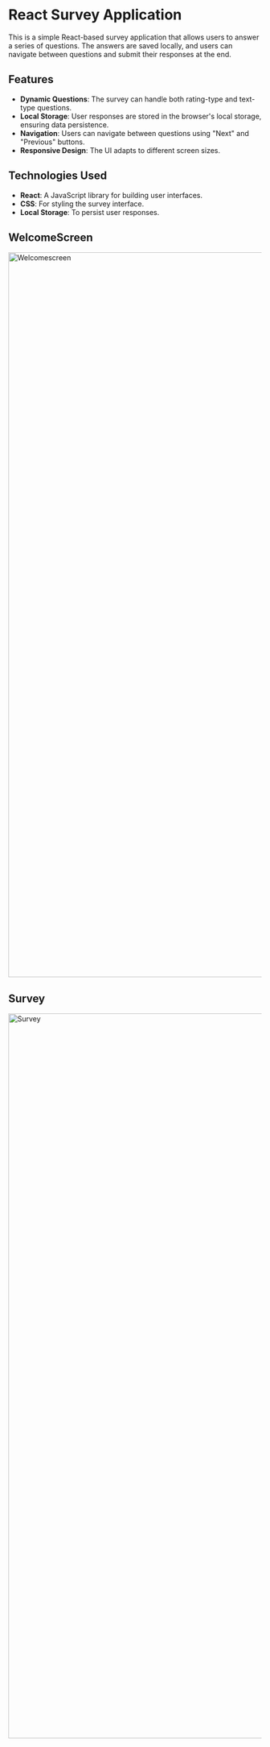 # React Survey Application

This is a simple React-based survey application that allows users to answer a series of questions. The answers are saved locally, and users can navigate between questions and submit their responses at the end.

## Features

- **Dynamic Questions**: The survey can handle both rating-type and text-type questions.
- **Local Storage**: User responses are stored in the browser's local storage, ensuring data persistence.
- **Navigation**: Users can navigate between questions using "Next" and "Previous" buttons.
- **Responsive Design**: The UI adapts to different screen sizes.

## Technologies Used

- **React**: A JavaScript library for building user interfaces.
- **CSS**: For styling the survey interface.
- **Local Storage**: To persist user responses.

 ## WelcomeScreen 
 
<img width="1440" alt="Welcomescreen" src="https://github.com/user-attachments/assets/2cfe5ce0-622e-4fbb-8880-c50e3dc205ae">

## Survey

<img width="1440" alt="Survey" src="https://github.com/user-attachments/assets/6fbe7222-6f0b-474f-9d1e-f89a2ffa49ea">

